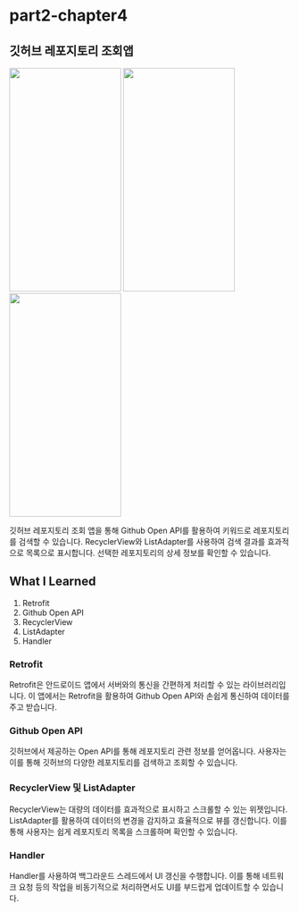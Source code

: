 # part2-chapter4

## 깃허브 레포지토리 조회앱

<img src="https://github.com/soommmin/part2-chapter4/assets/150005268/7a8ff803-87f1-4869-b73d-9d1387ae9d54" width="200" height="400"/>
<img src="https://github.com/soommmin/part2-chapter4/assets/150005268/9ea734a3-ee5f-47bc-b1e7-0ecd2cc14c03" width="200" height="400"/>
<img src="https://github.com/soommmin/part2-chapter4/assets/150005268/8b4dd31a-eb79-4297-8739-7181197e768c" width="200" height="400"/>


깃허브 레포지토리 조회 앱을 통해 Github Open API를 활용하여 키워드로 레포지토리를 검색할 수 있습니다.
RecyclerView와 ListAdapter를 사용하여 검색 결과를 효과적으로 목록으로 표시합니다.
선택한 레포지토리의 상세 정보를 확인할 수 있습니다.


## What I Learned
1. Retrofit
2. Github Open API
3. RecyclerView
4. ListAdapter
5. Handler

### Retrofit
Retrofit은 안드로이드 앱에서 서버와의 통신을 간편하게 처리할 수 있는 라이브러리입니다. 이 앱에서는 Retrofit을 활용하여 Github Open API와 손쉽게 통신하여 데이터를 주고 받습니다.

### Github Open API
깃허브에서 제공하는 Open API를 통해 레포지토리 관련 정보를 얻어옵니다. 사용자는 이를 통해 깃허브의 다양한 레포지토리를 검색하고 조회할 수 있습니다.

### RecyclerView 및 ListAdapter
RecyclerView는 대량의 데이터를 효과적으로 표시하고 스크롤할 수 있는 위젯입니다. ListAdapter를 활용하여 데이터의 변경을 감지하고 효율적으로 뷰를 갱신합니다. 이를 통해 사용자는 쉽게 레포지토리 목록을 스크롤하며 확인할 수 있습니다.

### Handler
Handler를 사용하여 백그라운드 스레드에서 UI 갱신을 수행합니다. 이를 통해 네트워크 요청 등의 작업을 비동기적으로 처리하면서도 UI를 부드럽게 업데이트할 수 있습니다.



